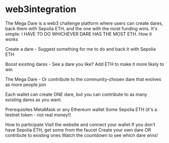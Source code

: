 # web3integration
The Mega Dare is a web3 challenge platform where users can create dares, back them with Sepolia ETH, and the one with the most funding wins. It's simple: I HAVE TO DO WHICHEVER DARE HAS THE MOST ETH.
How it works

Create a dare - Suggest something for me to do and back it with Sepolia ETH

Boost existing dares - See a dare you like? Add ETH to make it more likely to win

The Mega Dare - Or contribute to the community-chosen dare that evolves as more people join

Each wallet can create ONE dare, but you can contribute to as many existing dares as you want.

Prerequisites
MetaMask or any Ethereum wallet
Some Sepolia ETH (it's a testnet token - not real money!)

How to participate
Visit the website and connect your wallet
If you don't have Sepolia ETH, get some from the faucet
Create your own dare OR contribute to existing ones
Watch the countdown to see which dare wins!